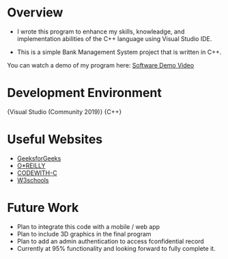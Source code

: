 # Overview

* I wrote this program to enhance my skills, knowleadge, and implementation abilities of the C++ language using Visual Studio IDE.

* This is a simple Bank Management System project that is written in C++. 


You can watch a demo of my program here: [Software Demo Video ](https://youtu.be/fGQVLQ_tuow)

# Development Environment

{Visual Studio (Community 2019)}
{C++}

# Useful Websites

* [GeeksforGeeks](https://www.geeksforgeeks.org)
* [O*REILLY](https://www./oreilly.com/library)
* [CODEWITH-C](https://www.codewithc.com/)
* [W3schools](https://www.w3schools.com/)

# Future Work

* Plan to integrate this code with a mobile / web app
* Plan to include 3D graphics in the final program
* Plan to add an admin authentication to access fconfidential record
* Currently at 95% functionality and looking forward to fully complete it.
